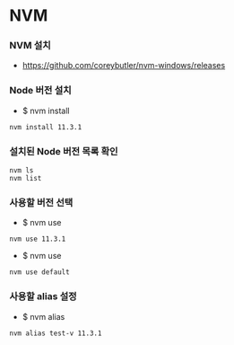 # NVM

### NVM 설치
- https://github.com/coreybutler/nvm-windows/releases

### Node 버전 설치
- $ nvm install <version>
```console
nvm install 11.3.1
```

### 설치된 Node 버전 목록 확인
```console
nvm ls
nvm list
```

### 사용할 버전 선택
- $ nvm use <version>
```console
nvm use 11.3.1
```
- $ nvm use <alias>
```console
nvm use default
```

### 사용할 alias 설정
- $ nvm alias <alias> <version>
```console
nvm alias test-v 11.3.1
```

